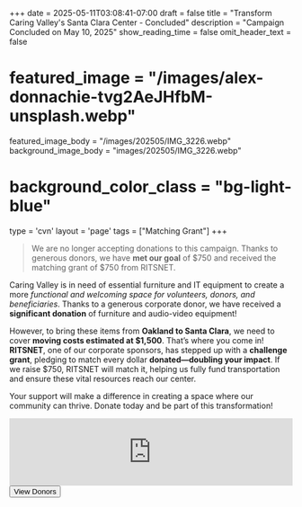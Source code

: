 +++
date = 2025-05-11T03:08:41-07:00
draft = false
title = "Transform Caring Valley's Santa Clara Center - Concluded"
description = "Campaign Concluded on May 10, 2025"
show_reading_time = false
omit_header_text = false

# featured_image = "/images/alex-donnachie-tvg2AeJHfbM-unsplash.webp"
featured_image_body = "/images/202505/IMG_3226.webp"
background_image_body = "images/202505/IMG_3226.webp"
# background_color_class = "bg-light-blue"

type = 'cvn'
layout = 'page'
tags = ["Matching Grant"]
+++

<script src="https://zeffy-scripts.s3.ca-central-1.amazonaws.com/embed-form-script.min.js"></script>

> We are no longer accepting donations to this campaign. Thanks to generous donors, we have **met our goal** of $750 and received the matching grant of $750 from RITSNET.
<!--more-->
Caring Valley is in need of <span class="dib purple b">essential furniture and IT equipment</span> to create a more <em>functional and welcoming space for volunteers, donors, and beneficiaries</em>. Thanks to a generous corporate donor, we have received a <b>significant donation</b> of furniture and audio-video equipment!

However, to bring these items from **Oakland to Santa Clara**, we need to cover **moving costs estimated at $1,500**. That’s where you come in!
**RITSNET**, one of our corporate sponsors, has stepped up with a **challenge grant**, pledging to match every dollar <b>donated—doubling your impact</b>. If we raise $750, RITSNET will match it, helping us fully fund transportation and ensure these vital resources reach our center.

Your support will make a difference in creating a space where our community can thrive. <span class="dib green b">Donate today</span> and be part of this transformation!

<div style="position:relative;overflow:hidden;width:100%;padding-top:120px;"><iframe title='Donation form powered by Zeffy' style='position: absolute; border: 0; top:0;left:0;bottom:0;right:0;width:100%;height:120px' src='https://www.zeffy.com/embed/thermometer/donate-to-make-a-difference-15431'  allowTransparency="true"></iframe></div>



<div class="tc">
  <button class="br3 ph2 pv1 hover-gold bg-dark-green white"
      zeffy-form-link='https://www.zeffy.com/embed/donation-form/donate-to-make-a-difference-15431?modal=true'>
      View Donors
  </button>
</div>

<script src="https://cdn.jsdelivr.net/npm/canvas-confetti@1"></script>
<script>
  // do this for 6 seconds
  var duration = 6 * 1000;
  var end = Date.now() + duration;
  (function launchFireworks() {
    // launch a few confetti from the left edge
    confetti({
      particleCount: 6,
      angle: 60,
      spread: 55,
      origin: { x: 0 }
    });
    // and launch a few from the right edge
    confetti({
      particleCount: 6,
      angle: 120,
      spread: 55,
      origin: { x: 1 }
    });
    // keep going until we are out of time
    if (Date.now() < end) {
      requestAnimationFrame(launchFireworks);
    }
  })();
  // window.onLoad = function() {
  //   console.log("Page has loaded");
  //   launchFireworks();
  // }
  // document.addEventListener("DOMContentLoaded", function() {
  //   console.log("DOM is ready!");
  //   frame();
  // });
</script>



